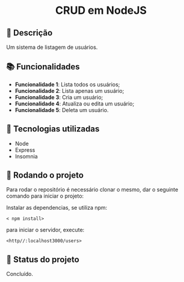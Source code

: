 <h1 align="center"> CRUD em NodeJS</h1>

## :memo: Descrição

Um sistema de listagem de usuários.

## :books: Funcionalidades

- <b>Funcionalidade 1</b>: Lista todos os usuários;
- <b>Funcionalidade 2</b>: Lista apenas um usuário;
- <b>Funcionalidade 3</b>: Cria um usuário;
- <b>Funcionalidade 4</b>: Atualiza ou edita um usuário;
- <b>Funcionalidade 5</b>: Deleta um usuário.

## :wrench: Tecnologias utilizadas

- Node
- Express
- Insomnia

## :rocket: Rodando o projeto

Para rodar o repositório é necessário clonar o mesmo, dar o seguinte comando para iniciar o projeto:

<p> Instalar as dependencias, se utiliza npm:<p>

`< npm install>`

  para  iniciar o servidor, execute:
  
   `<http//:localhost3000/users>`


## :dart: Status do projeto

Concluído.
